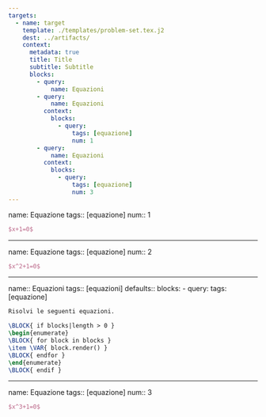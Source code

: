 ```yaml
---
targets:
  - name: target
    template: ./templates/problem-set.tex.j2
    dest: ../artifacts/
    context:
      metadata: true
      title: Title
      subtitle: Subtitle
      blocks:
        - query:
            name: Equazioni
        - query:
            name: Equazioni
          context:
            blocks:
              - query:
                  tags: [equazione]
                  num: 1
        - query:
            name: Equazioni
          context:
            blocks:
              - query:
                  tags: [equazione]
                  num: 3
---
```

name: Equazione
tags:: [equazione]
num:: 1

```latex
$x+1=0$
```
---
name: Equazione
tags:: [equazione]
num:: 2

```latex
$x^2+1=0$
```
---
name:: Equazioni
tags:: [equazioni]
defaults::
  blocks:
    - query:
        tags: [equazione]

```latex
Risolvi le seguenti equazioni.

\BLOCK{ if blocks|length > 0 }
\begin{enumerate}
\BLOCK{ for block in blocks }
\item \VAR{ block.render() }
\BLOCK{ endfor }
\end{enumerate}
\BLOCK{ endif }
```
---
name: Equazione
tags:: [equazione]
num:: 3

```latex
$x^3+1=0$
```